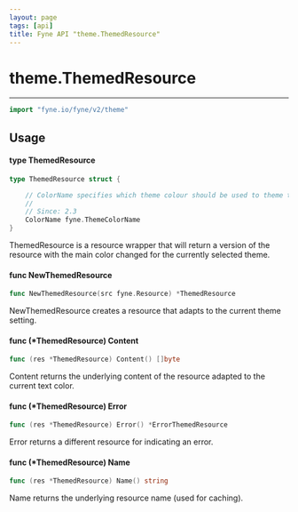 ```yaml
---
layout: page
tags: [api]
title: Fyne API "theme.ThemedResource"
---
```


# theme.ThemedResource
---
```go
import "fyne.io/fyne/v2/theme"
```

## Usage

#### type ThemedResource

```go
type ThemedResource struct {

	// ColorName specifies which theme colour should be used to theme the resource
	//
	// Since: 2.3
	ColorName fyne.ThemeColorName
}
```

ThemedResource is a resource wrapper that will return a version of the resource with the main color changed for the currently selected theme.

#### func  NewThemedResource

```go
func NewThemedResource(src fyne.Resource) *ThemedResource
```
NewThemedResource creates a resource that adapts to the current theme setting.

#### func (*ThemedResource) Content

```go
func (res *ThemedResource) Content() []byte
```
Content returns the underlying content of the resource adapted to the current text color.

#### func (*ThemedResource) Error

```go
func (res *ThemedResource) Error() *ErrorThemedResource
```
Error returns a different resource for indicating an error.

#### func (*ThemedResource) Name

```go
func (res *ThemedResource) Name() string
```
Name returns the underlying resource name (used for caching).
